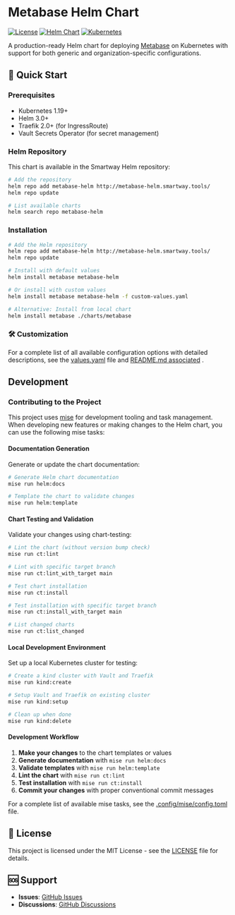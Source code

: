 # Metabase Helm Chart

[![License](https://img.shields.io/badge/License-MIT-blue.svg)](LICENSE)
[![Helm Chart](https://img.shields.io/badge/Helm-Chart-blue.svg)](https://helm.sh/)
[![Kubernetes](https://img.shields.io/badge/Kubernetes-1.19%2B-blue.svg)](https://kubernetes.io/)

A production-ready Helm chart for deploying [Metabase](https://www.metabase.com/) on Kubernetes with support for both generic and organization-specific configurations.

## 🚀 Quick Start

### Prerequisites

- Kubernetes 1.19+
- Helm 3.0+
- Traefik 2.0+ (for IngressRoute)
- Vault Secrets Operator (for secret management)

### Helm Repository

This chart is available in the Smartway Helm repository:

```bash
# Add the repository
helm repo add metabase-helm http://metabase-helm.smartway.tools/
helm repo update

# List available charts
helm search repo metabase-helm
```

### Installation

```bash
# Add the Helm repository
helm repo add metabase-helm http://metabase-helm.smartway.tools/
helm repo update

# Install with default values
helm install metabase metabase-helm

# Or install with custom values
helm install metabase metabase-helm -f custom-values.yaml

# Alternative: Install from local chart
helm install metabase ./charts/metabase
```


### 🛠️ Customization

For a complete list of all available configuration options with detailed descriptions, see the [values.yaml](charts/metabase/values.yaml) file and [README.md associated](charts/metabase/README.md) . 


## Development

### Contributing to the Project

This project uses [mise](https://mise.jdx.dev/) for development tooling and task management. When developing new features or making changes to the Helm chart, you can use the following mise tasks:

#### Documentation Generation

Generate or update the chart documentation:

```bash
# Generate Helm chart documentation
mise run helm:docs

# Template the chart to validate changes
mise run helm:template
```

#### Chart Testing and Validation

Validate your changes using chart-testing:

```bash
# Lint the chart (without version bump check)
mise run ct:lint

# Lint with specific target branch
mise run ct:lint_with_target main

# Test chart installation
mise run ct:install

# Test installation with specific target branch
mise run ct:install_with_target main

# List changed charts
mise run ct:list_changed
```

#### Local Development Environment

Set up a local Kubernetes cluster for testing:

```bash
# Create a kind cluster with Vault and Traefik
mise run kind:create

# Setup Vault and Traefik on existing cluster
mise run kind:setup

# Clean up when done
mise run kind:delete
```

#### Development Workflow

1. **Make your changes** to the chart templates or values
2. **Generate documentation** with `mise run helm:docs`
3. **Validate templates** with `mise run helm:template`
4. **Lint the chart** with `mise run ct:lint`
5. **Test installation** with `mise run ct:install`
6. **Commit your changes** with proper conventional commit messages

For a complete list of available mise tasks, see the [.config/mise/config.toml](.config/mise/config.toml) file.




## 📄 License

This project is licensed under the MIT License - see the [LICENSE](LICENSE) file for details.

## 🆘 Support

- **Issues**: [GitHub Issues](https://github.com/ZeroGachis/metabase-helm-chart/issues)
- **Discussions**: [GitHub Discussions](https://github.com/ZeroGacis/metabase-helm-chart/discussions)

